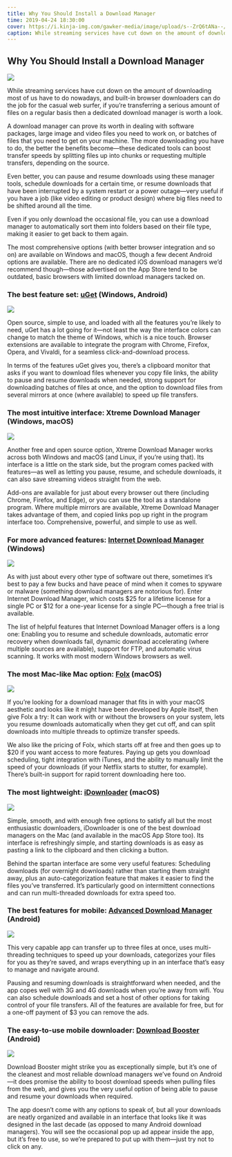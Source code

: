 ```yaml
---
title: Why You Should Install a Download Manager
time: 2019-04-24 18:30:00
cover: https://i.kinja-img.com/gawker-media/image/upload/s--ZrQ6tANa--/c_scale,dpr_2.0,f_auto,fl_progressive,q_80,w_800/txzki1qzebtnf8tducme.jpg
caption: While streaming services have cut down on the amount of downloading most of us have to do nowadays, and built-in browser downloaders can do the job for the casual web surfer, if you’re transferring a serious amount of files on a regular basis then a dedicated download manager is worth a look.
---
```


## Why You Should Install a Download Manager

![](https://i.kinja-img.com/gawker-media/image/upload/s--ZrQ6tANa--/c_scale,dpr_2.0,f_auto,fl_progressive,q_80,w_800/txzki1qzebtnf8tducme.jpg)

While streaming services have cut down on the amount of downloading most of us have to do nowadays, and built-in browser downloaders can do the job for the casual web surfer, if you’re transferring a serious amount of files on a regular basis then a dedicated download manager is worth a look.

A download manager can prove its worth in dealing with software packages, large image and video files you need to work on, or batches of files that you need to get on your machine. The more downloading you have to do, the better the benefits become—these dedicated tools can boost transfer speeds by splitting files up into chunks or requesting multiple transfers, depending on the source.

Even better, you can pause and resume downloads using these manager tools, schedule downloads for a certain time, or resume downloads that have been interrupted by a system restart or a power outage—very useful if you have a job (like video editing or product design) where big files need to be shifted around all the time.

Even if you only download the occasional file, you can use a download manager to automatically sort them into folders based on their file type, making it easier to get back to them again.

The most comprehensive options (with better browser integration and so on) are available on Windows and macOS, though a few decent Android options are available. There are no dedicated iOS download managers we’d recommend though—those advertised on the App Store tend to be outdated, basic browsers with limited download managers tacked on.

### The best feature set: [uGet](https://ugetdm.com/) (Windows, Android)

![](https://i.kinja-img.com/gawker-media/image/upload/s--jK_OX6mP--/c_scale,dpr_2.0,f_auto,fl_progressive,q_80,w_800/jujgib7u6mkwigze8he2.jpg)

Open source, simple to use, and loaded with all the features you’re likely to need, uGet has a lot going for it—not least the way the interface colors can change to match the theme of Windows, which is a nice touch. Browser extensions are available to integrate the program with Chrome, Firefox, Opera, and Vivaldi, for a seamless click-and-download process.

In terms of the features uGet gives you, there’s a clipboard monitor that asks if you want to download files whenever you copy file links, the ability to pause and resume downloads when needed, strong support for downloading batches of files at once, and the option to download files from several mirrors at once (where available) to speed up file transfers.

### The most intuitive interface: Xtreme Download Manager (Windows, macOS)

![](https://i.kinja-img.com/gawker-media/image/upload/s---nQHyZDO--/c_scale,dpr_2.0,f_auto,fl_progressive,q_80,w_800/uyrwq8toxe4l2n3z6omb.jpg)

Another free and open source option, Xtreme Download Manager works across both Windows and macOS (and Linux, if you’re using that). Its interface is a little on the stark side, but the program comes packed with features—as well as letting you pause, resume, and schedule downloads, it can also save streaming videos straight from the web.

Add-ons are available for just about every browser out there (including Chrome, Firefox, and Edge), or you can use the tool as a standalone program. Where multiple mirrors are available, Xtreme Download Manager takes advantage of them, and copied links pop up right in the program interface too. Comprehensive, powerful, and simple to use as well.

### For more advanced features: [Internet Download Manager](http://www.internetdownloadmanager.com/) (Windows)

![](https://i.kinja-img.com/gawker-media/image/upload/s--IwSz2obR--/c_scale,dpr_2.0,f_auto,fl_progressive,q_80,w_800/ytsdbkw40gr7rc0xatft.jpg)

As with just about every other type of software out there, sometimes it’s best to pay a few bucks and have peace of mind when it comes to spyware or malware (something download managers are notorious for). Enter Internet Download Manager, which costs $25 for a lifetime license for a single PC or $12 for a one-year license for a single PC—though a free trial is available.

The list of helpful features that Internet Download Manager offers is a long one: Enabling you to resume and schedule downloads, automatic error recovery when downloads fail, dynamic download accelerating (where multiple sources are available), support for FTP, and automatic virus scanning. It works with most modern Windows browsers as well.

### The most Mac-like Mac option: [Folx](https://mac.eltima.com/download-manager.html) (macOS)

![](https://i.kinja-img.com/gawker-media/image/upload/s--OhVMNgxd--/c_scale,dpr_2.0,f_auto,fl_progressive,q_80,w_800/vrbpfdjifbdmyiif8t26.jpg)

If you’re looking for a download manager that fits in with your macOS aesthetic and looks like it might have been developed by Apple itself, then give Folx a try: It can work with or without the browsers on your system, lets you resume downloads automatically when they get cut off, and can split downloads into multiple threads to optimize transfer speeds.

We also like the pricing of Folx, which starts off at free and then goes up to \$20 if you want access to more features. Paying up gets you download scheduling, tight integration with iTunes, and the ability to manually limit the speed of your downloads (if your Netflix starts to stutter, for example). There’s built-in support for rapid torrent downloading here too.

### The most lightweight: [iDownloader](http://idownloader.in/) (macOS)

![](https://i.kinja-img.com/gawker-media/image/upload/s--DohAW1ct--/c_scale,dpr_2.0,f_auto,fl_progressive,q_80,w_800/fdsjzn6qqoe2bzouufmb.jpg)

Simple, smooth, and with enough free options to satisfy all but the most enthusiastic downloaders, iDownloader is one of the best download managers on the Mac (and available in the macOS App Store too). Its interface is refreshingly simple, and starting downloads is as easy as pasting a link to the clipboard and then clicking a button.

Behind the spartan interface are some very useful features: Scheduling downloads (for overnight downloads) rather than starting them straight away, plus an auto-categorization feature that makes it easier to find the files you’ve transferred. It’s particularly good on intermittent connections and can run multi-threaded downloads for extra speed too.

### The best features for mobile: [Advanced Download Manager](https://play.google.com/store/apps/details?id=com.dv.adm) (Android)

![](https://i.kinja-img.com/gawker-media/image/upload/s--aBbCq66D--/c_scale,dpr_2.0,f_auto,fl_progressive,q_80,w_800/gsiuzkosp0rehr3crhtw.jpg)

This very capable app can transfer up to three files at once, uses multi-threading techniques to speed up your downloads, categorizes your files for you as they’re saved, and wraps everything up in an interface that’s easy to manage and navigate around.

Pausing and resuming downloads is straightforward when needed, and the app copes well with 3G and 4G downloads when you’re away from wifi. You can also schedule downloads and set a host of other options for taking control of your file transfers. All of the features are available for free, but for a one-off payment of \$3 you can remove the ads.

### The easy-to-use mobile downloader: [Download Booster](https://play.google.com/store/apps/details?id=tz.co.wadau.downloadbooster) (Android)

![](https://i.kinja-img.com/gawker-media/image/upload/s--pvSW0k0p--/c_scale,dpr_2.0,f_auto,fl_progressive,q_80,w_800/z8qzhoxehpaytblytlb8.jpg)

Download Booster might strike you as exceptionally simple, but it’s one of the cleanest and most reliable download managers we’ve found on Android—it does promise the ability to boost download speeds when pulling files from the web, and gives you the very useful option of being able to pause and resume your downloads when required.

The app doesn’t come with any options to speak of, but all your downloads are neatly organized and available in an interface that looks like it was designed in the last decade (as opposed to many Android download managers). You will see the occasional pop up ad appear inside the app, but it’s free to use, so we’re prepared to put up with them—just try not to click on any.

